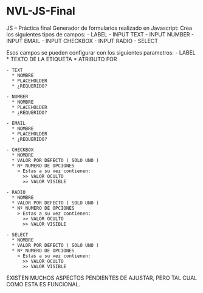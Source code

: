 # NVL-JS-Final
JS – Práctica final
Generador de formularios realizado en Javascript:
  Crea los siguientes tipos de campos:
    - LABEL
    - INPUT TEXT
    - INPUT NUMBER
    - INPUT EMAIL
    - INPUT CHECKBOX
    - INPUT RADIO
    - SELECT

  Esos campos se pueden configurar con los siguientes parametros:
    - LABEL
      * TEXTO DE LA ETIQUETA
      * ATRIBUTO FOR
      
    - TEXT
      * NOMBRE
      * PLACEHOLDER
      * ¿REQUERIDO?
      
    - NUMBER
      * NOMBRE
      * PLACEHOLDER
      * ¿REQUERIDO?
      
    - EMAIL
      * NOMBRE
      * PLACEHOLDER
      * ¿REQUERIDO?
      
    - CHECKBOX
      * NOMBRE
      * VALOR POR DEFECTO ( SOLO UNO )
      * Nº NUMERO DE OPCIONES
        > Estas a su vez contienen:
          >> VALOR OCULTO
          >> VALOR VISIBLE
          
    - RADIO
      * NOMBRE
      * VALOR POR DEFECTO ( SOLO UNO )
      * Nº NUMERO DE OPCIONES
        > Estas a su vez contienen:
          >> VALOR OCULTO
          >> VALOR VISIBLE
          
    - SELECT
      * NOMBRE
      * VALOR POR DEFECTO ( SOLO UNO )
      * Nº NUMERO DE OPCIONES
        > Estas a su vez contienen:
          >> VALOR OCULTO
          >> VALOR VISIBLE
         
EXISTEN MUCHOS ASPECTOS PENDIENTES DE AJUSTAR, PERO TAL CUAL COMO ESTA ES FUNCIONAL.
    
